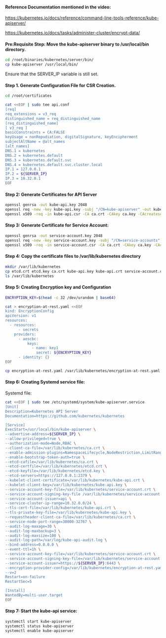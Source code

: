 #### Reference Documentation mentioned in the video:

https://kubernetes.io/docs/reference/command-line-tools-reference/kube-apiserver/

https://kubernetes.io/docs/tasks/administer-cluster/encrypt-data/

#### Pre:Requisite Step: Move the kube-apiserver binary to /usr/local/bin directory.

```sh
cd /root/binaries/kubernetes/server/bin/
cp kube-apiserver /usr/local/bin/
```

Ensure that the SERVER_IP variable is still set.

#### Step 1. Generate Configuration File for CSR Creation.
```sh
cd /root/certificates
```
```sh
cat <<EOF | sudo tee api.conf
[req]
req_extensions = v3_req
distinguished_name = req_distinguished_name
[req_distinguished_name]
[ v3_req ]
basicConstraints = CA:FALSE
keyUsage = nonRepudiation, digitalSignature, keyEncipherment
subjectAltName = @alt_names
[alt_names]
DNS.1 = kubernetes
DNS.2 = kubernetes.default
DNS.3 = kubernetes.default.svc
DNS.4 = kubernetes.default.svc.cluster.local
IP.1 = 127.0.0.1
IP.2 = ${SERVER_IP}
IP.3 = 10.32.0.1
EOF
```
#### Step 2: Generate Certificates for API Server
```sh
openssl genrsa -out kube-api.key 2048
openssl req -new -key kube-api.key -subj "/CN=kube-apiserver" -out kube-api.csr -config api.conf
openssl x509 -req -in kube-api.csr -CA ca.crt -CAkey ca.key -CAcreateserial  -out kube-api.crt -extensions v3_req -extfile api.conf -days 1000
```
#### Step 3: Generate Certificate for Service Account:
```sh
openssl genrsa -out service-account.key 2048
openssl req -new -key service-account.key -subj "/CN=service-accounts" -out service-account.csr
openssl x509 -req -in service-account.csr -CA ca.crt -CAkey ca.key -CAcreateserial  -out service-account.crt -days 100
```

#### Step 4: Copy the certificate files to /var/lib/kubernetes directory
```sh
mkdir /var/lib/kubernetes
cp etcd.crt etcd.key ca.crt kube-api.key kube-api.crt service-account.crt service-account.key /var/lib/kubernetes
ls /var/lib/kubernetes
```

#### Step 5: Creating Encryption key and Configuration
```sh
ENCRYPTION_KEY=$(head -c 32 /dev/urandom | base64)
```
```sh
cat > encryption-at-rest.yaml <<EOF
kind: EncryptionConfig
apiVersion: v1
resources:
  - resources:
      - secrets
    providers:
      - aescbc:
          keys:
            - name: key1
              secret: ${ENCRYPTION_KEY}
      - identity: {}
EOF
```
```sh
cp encryption-at-rest.yaml /var/lib/kubernetes/encryption-at-rest.yaml
```
#### Step 6: Creating Systemd service file:

Systemd file:

```sh
cat <<EOF | sudo tee /etc/systemd/system/kube-apiserver.service
[Unit]
Description=Kubernetes API Server
Documentation=https://github.com/kubernetes/kubernetes

[Service]
ExecStart=/usr/local/bin/kube-apiserver \
--advertise-address=${SERVER_IP} \
--allow-privileged=true \
--authorization-mode=Node,RBAC \
--client-ca-file=/var/lib/kubernetes/ca.crt \
--enable-admission-plugins=NamespaceLifecycle,NodeRestriction,LimitRanger,ServiceAccount,DefaultStorageClass,ResourceQuota \
--enable-bootstrap-token-auth=true \
--etcd-cafile=/var/lib/kubernetes/ca.crt \
--etcd-certfile=/var/lib/kubernetes/etcd.crt \
--etcd-keyfile=/var/lib/kubernetes/etcd.key \
--etcd-servers=https://127.0.0.1:2379 \
--kubelet-client-certificate=/var/lib/kubernetes/kube-api.crt \
--kubelet-client-key=/var/lib/kubernetes/kube-api.key \
--service-account-key-file=/var/lib/kubernetes/service-account.crt \
--service-account-signing-key-file /var/lib/kubernetes/service-account.key \
--service-account-issuer=api \
--service-cluster-ip-range=10.32.0.0/24 \
--tls-cert-file=/var/lib/kubernetes/kube-api.crt \
--tls-private-key-file=/var/lib/kubernetes/kube-api.key \
--requestheader-client-ca-file=/var/lib/kubernetes/ca.crt \
--service-node-port-range=30000-32767 \
--audit-log-maxage=30 \
--audit-log-maxbackup=3 \
--audit-log-maxsize=100 \
--audit-log-path=/var/log/kube-api-audit.log \
--bind-address=0.0.0.0 \
--event-ttl=1h \
--service-account-key-file=/var/lib/kubernetes/service-account.crt \
--service-account-signing-key-file=/var/lib/kubernetes/service-account.key \
--service-account-issuer=https://${SERVER_IP}:6443 \
--encryption-provider-config=/var/lib/kubernetes/encryption-at-rest.yaml \
--v=2
Restart=on-failure
RestartSec=5

[Install]
WantedBy=multi-user.target
EOF
```
#### Step 7: Start the kube-api service:
```sh
systemctl start kube-apiserver
systemctl status kube-apiserver
systemctl enable kube-apiserver
```
